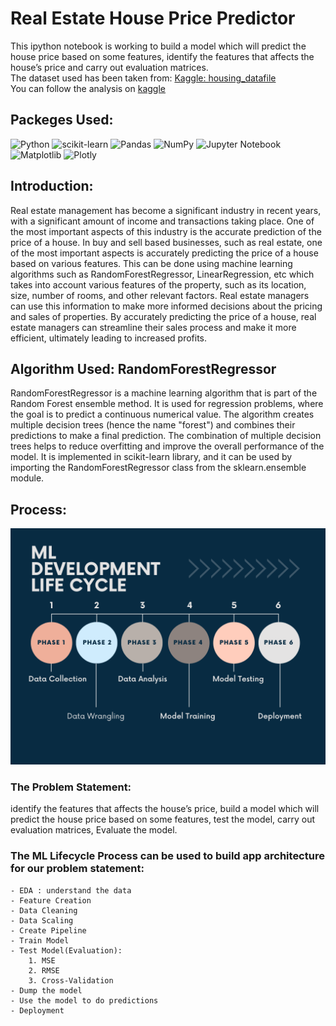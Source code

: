# Real Estate House Price Predictor
This ipython notebook is working to build a model which will predict the house price based on some features, identify the features that affects the house’s price and carry out evaluation matrices.  
The dataset used has been taken from:  <a href="https://www.kaggle.com/datasets/shrikrishnaparab/housing-datafile">Kaggle: housing_datafile</a>  
You can follow the analysis on <a href="https://www.kaggle.com/code/shrikrishnaparab/real-estate-house-price-predictor">kaggle</a>

## Packeges Used:
 ![Python][python] ![scikit-learn][sklearn-image] ![Pandas][Pandas-image] ![NumPy](https://img.shields.io/badge/numpy-%23013243.svg?style=for-the-badge&logo=numpy&logoColor=white) ![Jupyter Notebook][ipython-image] ![Matplotlib][Matplotlib-image] ![Plotly][Plotly-image]
 
[python]: https://img.shields.io/badge/python-3670A0?style=for-the-badge&logo=python&logoColor=ffdd54
[sklearn-image]:https://img.shields.io/badge/scikit--learn-%23F7931E.svg?style=for-the-badge&logo=scikit-learn&logoColor=white
[Pandas-image]: https://img.shields.io/badge/pandas-%23150458.svg?style=for-the-badge&logo=pandas&logoColor=white
[ipython-image]: https://img.shields.io/badge/jupyter-%23FA0F00.svg?style=for-the-badge&logo=jupyter&logoColor=white
[Matplotlib-image]: https://img.shields.io/badge/Matplotlib-%23ffffff.svg?style=for-the-badge&logo=Matplotlib&logoColor=black
[Plotly-image]: https://img.shields.io/badge/Plotly-%233F4F75.svg?style=for-the-badge&logo=plotly&logoColor=white

## Introduction:
Real estate management has become a significant industry in recent years, with a significant amount of income and transactions taking place. One of the most important aspects of this industry is the accurate prediction of the price of a house. In buy and sell based businesses, such as real estate, one of the most important aspects is accurately predicting the price of a house based on various features. This can be done using machine learning algorithms such as RandomForestRegressor, LinearRegression, etc which takes into account various features of the property, such as its location, size, number of rooms, and other relevant factors. Real estate managers can use this information to make more informed decisions about the pricing and sales of properties. By accurately predicting the price of a house, real estate managers can streamline their sales process and make it more efficient, ultimately leading to increased profits.

## Algorithm Used: RandomForestRegressor
RandomForestRegressor is a machine learning algorithm that is part of the Random Forest ensemble method. It is used for regression problems, where the goal is to predict a continuous numerical value. The algorithm creates multiple decision trees (hence the name "forest") and combines their predictions to make a final prediction. The combination of multiple decision trees helps to reduce overfitting and improve the overall performance of the model. It is implemented in scikit-learn library, and it can be used by importing the RandomForestRegressor class from the sklearn.ensemble module.

## Process:
![Process](ml-lifecycle.png)

### The Problem Statement:  
identify the features that affects the house’s price, build a model which will predict the house price based on some features, test the model, carry out evaluation matrices, Evaluate the model.   
### The ML Lifecycle Process can be used to build app architecture for our problem statement: 
    - EDA : understand the data  
    - Feature Creation  
    - Data Cleaning  
    - Data Scaling  
    - Create Pipeline  
    - Train Model  
    - Test Model(Evaluation):  
        1. MSE  
        2. RMSE  
        3. Cross-Validation
    - Dump the model  
    - Use the model to do predictions  
    - Deployment
